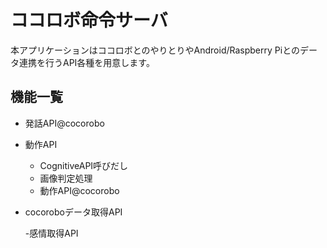 # ココロボ命令サーバ
本アプリケーションはココロボとのやりとりやAndroid/Raspberry Piとのデータ連携を行うAPI各種を用意します。

## 機能一覧

- 発話API@cocorobo
- 動作API
    - CognitiveAPI呼びだし
    - 画像判定処理
    - 動作API@cocorobo
- cocoroboデータ取得API

    -感情取得API
